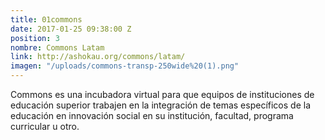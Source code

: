```yaml
---
title: 01commons
date: 2017-01-25 09:38:00 Z
position: 3
nombre: Commons Latam
link: http://ashokau.org/commons/latam/
imagen: "/uploads/commons-transp-250wide%20(1).png"
---
```


Commons es una incubadora virtual para que equipos de instituciones de educación superior trabajen en la integración de temas específicos de la educación en innovación social en su institución, facultad, programa curricular u otro.
